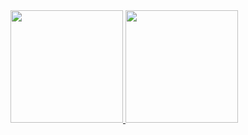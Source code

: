 <div>
<a href="https://github.com/PedroSzSantana">
<img height="180em" src="https://github-readme-stats.vercel.app/api/top-langs/PedroSzSantana&layout=compact&langs_count=7&theme=dracula"/>
<img height="180em" src="https://github-readme-stats.vercel.app/apiPedroSzSantana&show_icons=true&theme=dracula&include_all_commits=true&count_private=true"/>
</div
